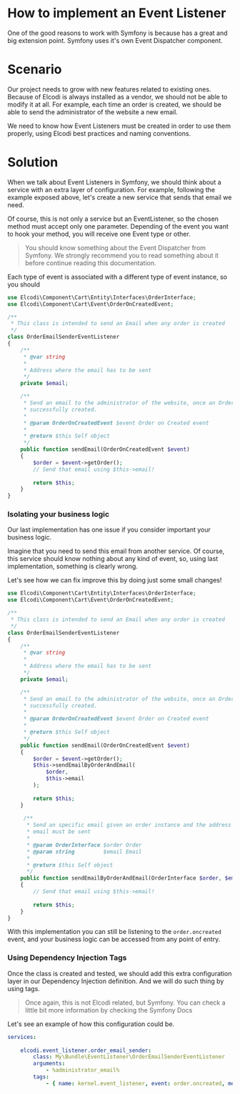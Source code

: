 # How to implement an Event Listener

One of the good reasons to work with Symfony is because has a great and big
extension point. Symfony uses it's own Event Dispatcher component.

# Scenario

Our project needs to grow with new features related to existing ones. Because of
Elcodi is always installed as a vendor, we should not be able to modify it at 
all. For example, each time an order is created, we should be able to send the
administrator of the website a new email.

We need to know how Event Listeners must be created in order to use them 
properly, using Elcodi best practices and naming conventions.

# Solution

When we talk about Event Listeners in Symfony, we should think about a service 
with an extra layer of configuration. For example, following the example exposed
above, let's create a new service that sends that email we need.

Of course, this is not only a service but an EventListener, so the chosen method
must accept only one parameter. Depending of the event you want to hook your 
method, you will receive one Event type or other.

> You should know something about the Event Dispatcher from Symfony. We strongly
> recommend you to read something about it before continue reading this 
> documentation.

Each type of event is associated with a different type of event instance, so you
should 

``` php
use Elcodi\Component\Cart\Entity\Interfaces\OrderInterface;
use Elcodi\Component\Cart\Event\OrderOnCreatedEvent;

/**
 * This class is intended to send an Email when any order is created
 */
class OrderEmailSenderEventListener
{
    /**
     * @var string
     *
     * Address where the email has to be sent
     */
    private $email;

    /**
     * Send an email to the administrator of the website, once an Order has been
     * successfully created.
     *
     * @param OrderOnCreatedEvent $event Order on Created event
     *
     * @return $this Self object
     */
    public function sendEmail(OrderOnCreatedEvent $event)
    {
        $order = $event->getOrder();
        // Send that email using $this->email!
     
        return $this;
    }
}
```

### Isolating your business logic

Our last implementation has one issue if you consider important your business
logic.

Imagine that you need to send this email from another service. Of course, this
service should know nothing about any kind of event, so, using last 
implementation, something is clearly wrong.

Let's see how we can fix improve this by doing just some small changes!

``` php
use Elcodi\Component\Cart\Entity\Interfaces\OrderInterface;
use Elcodi\Component\Cart\Event\OrderOnCreatedEvent;

/**
 * This class is intended to send an Email when any order is created
 */
class OrderEmailSenderEventListener
{
    /**
     * @var string
     *
     * Address where the email has to be sent
     */
    private $email;

    /**
     * Send an email to the administrator of the website, once an Order has been
     * successfully created.
     *
     * @param OrderOnCreatedEvent $event Order on Created event
     *
     * @return $this Self object
     */
    public function sendEmail(OrderOnCreatedEvent $event)
    {
        $order = $event->getOrder();
        $this->sendEmailByOrderAndEmail(
            $order,
            $this->email
        );
     
        return $this;
    }
     
     /**
      * Send an specific email given an order instance and the address where the
      * email must be sent
      *
      * @param OrderInterface $order Order
      * @param string         $email Email
      *
      * @return $this Self object
      */
    public function sendEmailByOrderAndEmail(OrderInterface $order, $email)
    {
        // Send that email using $this->email!
      
        return $this;
    }
}
```

With this implementation you can still be listening to the `order.oncreated`
event, and your business logic can be accessed from any point of entry.

### Using Dependency Injection Tags

Once the class is created and tested, we should add this extra configuration
layer in our Dependency Injection definition. And we will do such thing by using
tags.

> Once again, this is not Elcodi related, but Symfony. You can check a little 
> bit more information by checking the Symfony Docs

Let's see an example of how this configuration could be.

``` yaml
services:
    
    elcodi.event_listener.order_email_sender:
        class: My\Bundle\EventListener\OrderEmailSenderEventListener
        arguments:
            - %administrator_email%
        tags:
            - { name: kernel.event_listener, event: order.oncreated, method: sendEmail }
```
